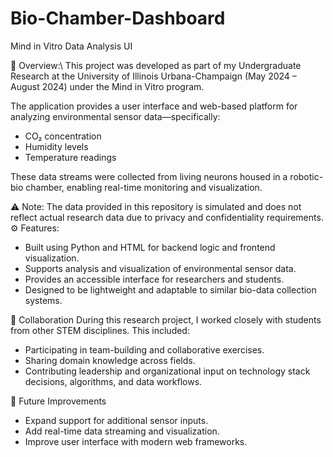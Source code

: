 # Bio-Chamber-Dashboard

Mind in Vitro Data Analysis UI

📌 Overview:\ 
This project was developed as part of my Undergraduate Research at the University of Illinois Urbana-Champaign (May 2024 – August 2024) under the Mind in Vitro program.

The application provides a user interface and web-based platform for analyzing environmental sensor data—specifically:

- CO₂ concentration
- Humidity levels
- Temperature readings

These data streams were collected from living neurons housed in a robotic-bio chamber, enabling real-time monitoring and visualization.

⚠️ Note: The data provided in this repository is simulated and does not reflect actual research data due to privacy and confidentiality requirements.\
⚙️ Features:
  - Built using Python and HTML for backend logic and frontend visualization.
  - Supports analysis and visualization of environmental sensor data.
  - Provides an accessible interface for researchers and students.
  - Designed to be lightweight and adaptable to similar bio-data collection systems.

👥 Collaboration
During this research project, I worked closely with students from other STEM disciplines. This included:
  - Participating in team-building and collaborative exercises.
  - Sharing domain knowledge across fields.
  - Contributing leadership and organizational input on technology stack decisions, algorithms, and data workflows.

🚀 Future Improvements
  - Expand support for additional sensor inputs.
  - Add real-time data streaming and visualization.
  - Improve user interface with modern web frameworks.

